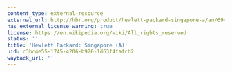 ```yaml
---
content_type: external-resource
external_url: http://hbr.org/product/hewlett-packard-singapore-a/an/694035-PDF-ENG
has_external_license_warning: true
license: https://en.wikipedia.org/wiki/All_rights_reserved
status: ''
title: 'Hewlett Packard: Singapore (A)'
uid: c3bc4e55-1745-4206-b920-1d63f4fafcb2
wayback_url: ''
---
```

